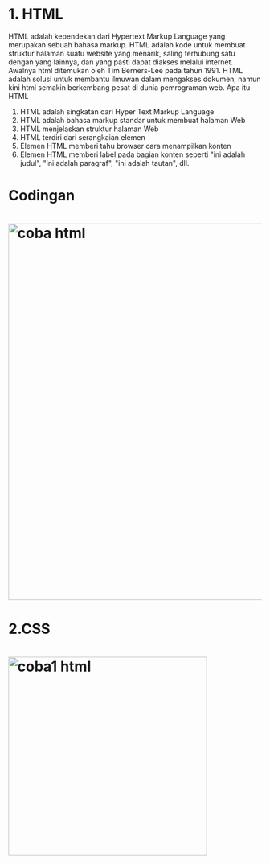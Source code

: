 # 1. HTML 
HTML adalah kependekan dari Hypertext Markup Language yang merupakan sebuah bahasa markup. HTML adalah kode untuk membuat struktur halaman suatu website yang menarik, saling terhubung satu dengan yang lainnya, dan yang pasti dapat diakses melalui internet. Awalnya html ditemukan oleh Tim Berners-Lee pada tahun 1991. HTML adalah solusi untuk membantu ilmuwan dalam mengakses dokumen, namun kini html semakin berkembang pesat di dunia pemrograman web. 
Apa itu HTML
1. HTML adalah singkatan dari Hyper Text Markup Language
2. HTML adalah bahasa markup standar untuk membuat halaman Web
3. HTML menjelaskan struktur halaman Web
4. HTML terdiri dari serangkaian elemen
5. Elemen HTML memberi tahu browser cara menampilkan konten
6. Elemen HTML memberi label pada bagian konten seperti "ini adalah judul", "ini adalah paragraf", "ini adalah tautan", dll.
# Codingan
# <img width="749" alt="coba html" src="https://github.com/AdityaNugroho07/Pemrograman-web-1/assets/168439946/6422853d-138a-4904-9706-3c1af86205fd">
# 2.CSS
# <img width="395" alt="coba1 html" src="https://github.com/AdityaNugroho07/Pemrograman-web-1/assets/168439946/3a55f799-8f13-4385-a20e-f7bdaab67fe9">
# 
